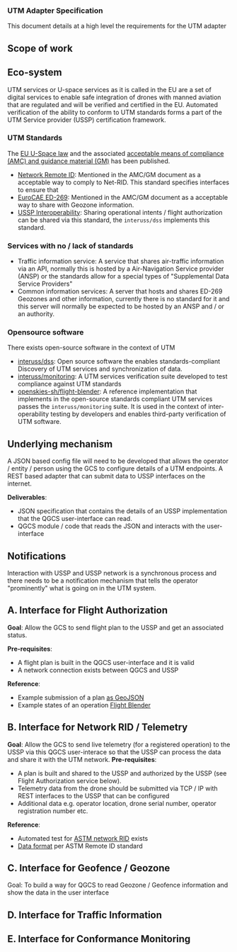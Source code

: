 ### UTM Adapter Specification

This document details at a high level the requirements for the UTM adapter 
## Scope of work 

## Eco-system 
UTM services or U-space services as it is called in the EU are a set of digital services to enable safe integration of drones with manned aviation that are regulated and will be verified and certified in the EU. Automated verification of the ability to conform to UTM standards forms a part of the UTM Service provider (USSP) certification framework. 

### UTM Standards 
The [EU U-Space law](https://eur-lex.europa.eu/legal-content/EN/TXT/?uri=CELEX%3A32021R0664) and the associated [acceptable means of compliance (AMC) and guidance material (GM)](https://www.easa.europa.eu/en/document-library/acceptable-means-of-compliance-and-guidance-materials/amc-and-gm-implementing) has been published. 
- [Network Remote ID](https://www.astm.org/f3411-22a.html): Mentioned in the AMC/GM document as a acceptable way to comply to Net-RID. This standard specifies interfaces to ensure that 
- [EuroCAE ED-269](https://eurocae.net/news/posts/2020/june/ed-269-minimum-operational-performance-standard-for-uas-geo-fencing/): Mentioned in the AMC/GM document as a acceptable way to share with Geozone information.
- [USSP Interoperability](https://www.astm.org/f3548-21.html): Sharing operational intents / flight authorization can be shared via this standard, the `interuss/dss` implements this standard. 

### Services with no / lack of standards
- Traffic information service: A service that shares air-traffic information via an API, normally this is hosted by a Air-Navigation Service provider (ANSP) or the standards allow for a special types of "Supplemental Data Service Providers"
- Common information services: A server that hosts and shares ED-269 Geozones and other information, currently there is no standard for it and this server will normally be expected to be hosted by an ANSP and / or an authority. 

### Opensource software 
There exists open-source software in the context of UTM 
- [interuss/dss](https://github.com/interuss/dss): Open source software the enables standards-compliant Discovery of UTM services and synchronization of data. 
- [interuss/monitoring](https://github.com/interuss/monitoring): A UTM services verification suite developed to test compliance against UTM standards
- [openskies-sh/flight-blender](https://github.com/openskies-sh/flight-blender): A reference implementation that implements in the open-source standards compliant UTM services passes the `interuss/monitoring` suite. It is used in the context of inter-operability testing by developers and enables third-party verification of UTM software. 

## Underlying mechanism
A JSON based config file will need to be developed that allows the operator / entity / person using the GCS to configure details of a UTM endpoints. A REST based adapter that can submit data to USSP interfaces on the internet.

__Deliverables__:
- JSON specification that contains the details of an USSP implementation that the QGCS user-interface can read. 
- QGCS module / code that reads the JSON and interacts with the user-interface

## Notifications
Interaction with USSP and USSP network is a synchronous process and there needs to be a notification mechanism that tells the operator "prominently" what is going on in the UTM system.

## A. Interface for Flight Authorization
__Goal__: Allow the GCS to send flight plan to the USSP and get an associated status. 

__Pre-requisites__: 
- A flight plan is built in the QGCS user-interface and it is valid 
- A network connection exists between QGCS and USSP

__Reference__: 
- Example submission of a plan [as GeoJSON](https://github.com/openskies-sh/flight-blender/blob/master/api/flight-blender-1.0.0-resolved.yaml#L1402)
- Example states of an operation [Flight Blender](https://github.com/openskies-sh/flight-blender/blob/master/api/flight-blender-1.0.0-resolved.yaml#L1885)

## B. Interface for Network RID / Telemetry

__Goal__: Allow the GCS to send live telemetry (for a registered operation) to the USSP via this QGCS user-interace so that the USSP can process the data and share it with the UTM network. 
__Pre-requisites__: 
- A plan is built and shared to the USSP and authorized by the USSP (see Flight Authorization service below). 
- Telemetry data from the drone should be submitted via TCP / IP with REST interfaces to the USSP that can be configured
- Additional data e.g. operator location, drone serial number, operator registration number etc. 

__Reference__: 
- Automated test for [ASTM network RID](https://github.com/interuss/monitoring/blob/main/monitoring/uss_qualifier/suites/astm/netrid/f3411_22a.yaml) exists
- [Data format](https://github.com/uastech/standards/blob/dd4016b09fc8cb98f30c2a17b5a088fb2995ab54/remoteid/canonical.yaml#L1692) per ASTM Remote ID standard


## C. Interface for Geofence / Geozone
Goal: To build a way for QGCS to read Geozone / Geofence information and show the data in the user interface

## D. Interface for Traffic Information

## E. Interface for Conformance Monitoring